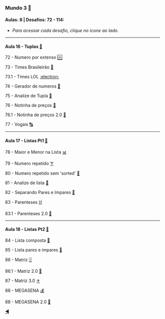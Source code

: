 ### Mundo 3 :1st_place_medal:
#### Aulas: 8 | Desafios: 72 - 114:

* _Para acessar cada desafio, clique no icone ao lado._

---
#### Aula 16 - Tuplas [:link:](https://www.youtube.com/watch?v=0LB3FSfjvao&list=PLHz_AreHm4dksnH2jVTIVNviIMBVYyFnH&t=2003s)

72 - Numero por extenso [:cool:](https://github.com/duartecgustavo/Python-Progress/blob/master/desafios/Mundo%203/Ex072TUPLAS.py)

73 - Times Brasileirão [:checkered_flag:](https://github.com/duartecgustavo/Python-Progress/blob/master/desafios/Mundo%203/Ex073TIMES.py)

73.1 - Times LOL [:electron:](https://github.com/duartecgustavo/Python-Progress/blob/master/desafios/Mundo%203/Ex073EXTRA.py)

74 - Gerador de numeros [:1234:](https://github.com/duartecgustavo/Python-Progress/blob/master/desafios/Mundo%203/Ex074.py)

75 - Analize de Tupla [:mag_right:](https://github.com/duartecgustavo/Python-Progress/blob/master/desafios/Mundo%203/Ex075.py)

76 - Notinha de preços [:scroll:](https://github.com/duartecgustavo/Python-Progress/blob/master/desafios/Mundo%203/Ex076LISTA.py)

76.1 - Notinha de preços 2.0 [:trident:](https://github.com/duartecgustavo/Python-Progress/blob/master/desafios/Mundo%203/Ex076%202.0.py) 

77 - Vogais [:capital_abcd:](https://github.com/duartecgustavo/Python-Progress/blob/master/desafios/Mundo%203/Ex077VOGAIS.py)

---
#### Aula 17 - Listas Pt1 [:link:](https://www.youtube.com/watch?v=N1hTsbW50eM)

78 - Maior e Menor na Lista [:bar_chart:](https://github.com/duartecgustavo/Python-Progress/blob/master/desafios/Mundo%203/Ex078.py)

79 - Numero repetido [:curly_loop:](https://github.com/duartecgustavo/Python-Progress/blob/master/desafios/Mundo%203/Ex079crescente.py)

80 - Numero repetido sem 'sorted' [:trident:](https://github.com/duartecgustavo/Python-Progress/blob/master/desafios/Mundo%203/Ex080.py)

81 - Analize de lista [:mag_right:](https://github.com/duartecgustavo/Python-Progress/blob/master/desafios/Mundo%203/Ex081.py)

82 - Separando Pares e Impares [:test_tube:](https://github.com/duartecgustavo/Python-Progress/blob/master/desafios/Mundo%203/Ex082.py)

83 - Parenteses [:chains:](https://github.com/duartecgustavo/Python-Progress/blob/master/desafios/Mundo%203/Ex083.py)

83.1 - Parenteses 2.0 [:trident:](https://github.com/duartecgustavo/Python-Progress/blob/master/desafios/Mundo%203/Ex083EXTRA.py)

---
#### Aula 18 - Listas Pt2 [:link:](https://www.youtube.com/watch?v=YV_JQmZNFsk)

84 - Lista composta [:dolls:](https://github.com/duartecgustavo/Python-Progress/blob/master/desafios/Mundo%203/Ex084LISTASpt2.py)

85 - Lista pares e impares [:crossed_flags:](https://github.com/duartecgustavo/Python-Progress/blob/master/desafios/Mundo%203/Ex085.py)

86 - Matriz [:file_cabinet:](https://github.com/duartecgustavo/Python-Progress/blob/master/desafios/Mundo%203/Ex086MATRIZ.py)

86.1 - Matriz 2.0 [:trident:](https://github.com/duartecgustavo/Python-Progress/blob/master/desafios/Mundo%203/Ex086Matrizextra.py)

87 - Matriz 3.0 [:fleur_de_lis:](https://github.com/duartecgustavo/Python-Progress/blob/master/desafios/Mundo%203/Ex087MATRIZ2.0.py)

88 - MEGASENA [:moneybag:](https://github.com/duartecgustavo/Python-Progress/blob/master/desafios/Mundo%203/Ex088MEGASENA.py)

88 - MEGASENA 2.0 [:trident:](https://github.com/duartecgustavo/Python-Progress/blob/master/desafios/Mundo%203/Ex088MS2.0.py)

[:arrow_backward:](https://github.com/duartecgustavo/Python-Progress)
